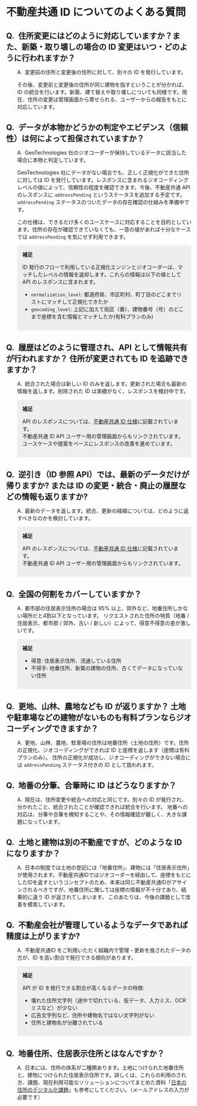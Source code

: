 # 不動産共通 ID についてのよくある質問

<style>
h2 {
  margin-top: 30px;
  margin-bottom: 10px;
}
h2:before {
  content: 'Q.';
  margin-right: .5em;
}
p:not(aside p) {
  margin-left: 30px;
}
aside {
  background: #eee;
  padding: 1em;
  margin-left: 30px;
}
aside:before {
  content: '補足';
  font-weight: bold;
}
aside.sanko:before {
  content: '参考';
  font-weight: bold;
}
h2 + p:before {
  content: 'A.';
  margin-right: .5em;
}

</style>

## 住所変更にはどのように対応していますか？また、新築・取り壊しの場合の ID 変更はいつ・どのように行われますか？

変更前の住所と変更後の住所に対して、別々の ID を発行しています。

その後、変更前と変更後の住所が同じ建物を指すということが分かれば、ID の統合を行います。新築、建て替えや取り壊しについても同様です。現在、住所の変更は管理画面から寄せられる、ユーザーからの報告をもとに対応しています。

## データが本物かどうかの判定やエビデンス（信頼性）は何によって担保されていますか？

GeoTechnologies 社のジオコーダーが保持しているデータに該当した場合に本物と判定しています。

GeoTechnologies 社にデータがない場合でも、正しく正規化ができた住所に対しては ID を発行しています。レスポンスに含まれるジオコーディングレベルの値によって、信頼性の程度を確認できます。今後、不動産共通 API のレスポンスに `addressPending` というステータスを追加する予定です。 `addressPending` ステータスのついたデータの存在確認の仕組みを準備中です。

この仕様は、できるだけ多くのユースケースに対応することを目的としています。住所の存在が確認できていなくても、一意の値があれば十分なケースでは `addressPending` を気にせず利用できます。

<aside>
<p>ID 発行のフローで利用している正規化エンジンとジオコーダーは、マッチしたレベルの情報を返却します。これらの情報は以下の値として API のレスポンスに含まれます。</p>
<ul>
<li><code>normalization_level</code>: 都道府県、市区町村、町丁目のどこまでリストにマッチして正規化できたか</li>
<li><code>geocoding_level</code>: 上記に加えて街区（番）、建物番号（号）のどこまで座標を含む情報とマッチしたか(有料プランのみ)</li>
</ul>
</aside>

## 履歴はどのように管理され、API として情報共有が行われますか？ 住所が変更されても ID を追跡できますか？

統合された場合は新しい ID のみを返します。更新された場合も最新の情報を返します。削除された ID は実績がなく、レスポンスを検討中です。

<aside>
<p>API のレスポンスについては、<a href="https://geolonia.github.io/prop-id-api/api-specs.html">不動産共通 ID 仕様</a>に記載されています。<br />
不動産共通 ID API ユーザー用の管理画面からもリンクされています。ユースケースや提案をベースにレスポンスの改善を進めています。</p>
</aside>

## 逆引き（ID 参照 API）では、最新のデータだけが帰りますか? または ID の変更・統合・廃止の履歴などの情報も返りますか?

最新のデータを返します。統合、更新の経緯については、どのように返すべきなのかを検討しています。

<aside>
<p>API のレスポンスについては、<a href="https://geolonia.github.io/prop-id-api/api-specs.html">不動産共通 ID 仕様</a>に記載されています。<br />
不動産共通 ID API ユーザー用の管理画面からもリンクされています。</p>
</aside>

## 全国の何割をカバーしていますか？

都市部の住居表示住所の場合は 95% 以上、郊外など、地番住所しかない場所だと4割以下となっています。
リクエストされた住所の特質（地番 / 住居表示、都市部 / 郊外、古い / 新しい）によって、得意不得意の差が激しいです。

<aside>
<ul>
<li>得意: 住居表示住所、流通している住所</li>
<li>不得手: 地番住所、新築の建物の住所、古くてデータになっていない住所</li>
</ul>
</aside>

## 更地、山林、農地なども ID が返りますか？ 土地や駐車場などの建物がないものも有料プランならジオコーディングできますか？

更地、山林、農地、駐車場の住所は地番住所（土地の住所）です。住所の正規化、ジオコーディングができれば ID と座標を返します（座標は有料プランのみ）。
住所の正規化が成功し、ジオコーディングができない場合には `addressPending` ステータス付きの ID として扱われます。

## 地番の分筆、合筆時に ID はどうなりますか？

現在は、住所変更や統合への対応と同じです。別々の ID が発行され、分かれたこと、統合されたことが確認できれば統合を行います。
地番への対応は、分筆や合筆を検知することや、その情報確認が難しく、大きな課題になっています。

## 土地と建物は別の不動産ですが、どのような ID になりますか？

日本の制度では土地の登記には「地番住所」、建物には「住居表示住所」が使用されます。不動産共通IDではジオコーダーを経由して、座標をもとにしたIDを返すというコンセプトのため、本来は同じ不動産共通IDがアサインされるべきですが、地番住所に関しては座標の情報が不十分であり、結果的に違う ID が返されてしまいます。
このあたりは、今後の課題として改善を模索しています。

## 不動産会社が管理しているようなデータであれば精度は上がりますか?

不動産共通ID をご利用いただく組織内で管理・更新を施されたデータの方が、ID を高い割合で発行できる傾向があります。

<aside>
<p>
API が ID を発行できる割合が高くなるデータの特徴:</p>
<ul>
<li>壊れた住所文字列（途中で切れている、仮データ、入力ミス、OCR ミスなど）が少ない</li>
<li>広告文字列など、住所や建物名ではない文字列がない</li>
<li>住所と建物名が分離されている</li>
</ul>
</aside>

## 地番住所、住居表示住所とはなんですか？

日本には、住所の体系が二種類あります。土地につけられた地番住所と、建物につけられた住居表示住所です。詳しくは、これらの利用のされ方、課題、現在利用可能なソリューションについてまとめた資料「<a href="https://geolonia.com/wp-jad-dx/">日本の住所のデジタル化課題</a>」も参考にしてください。（メールアドレスの入力が必要です）

